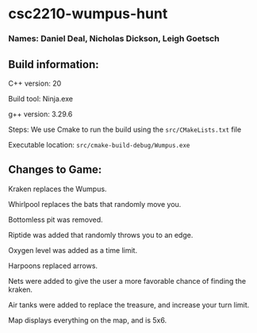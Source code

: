 # csc2210-wumpus-hunt
### Names: Daniel Deal, Nicholas Dickson, Leigh Goetsch

## Build information:
C++ version: 20 

Build tool: Ninja.exe

g++ version: 3.29.6

Steps: We use Cmake to run the build using the `src/CMakeLists.txt` file

Executable location: `src/cmake-build-debug/Wumpus.exe`

## Changes to Game:

Kraken replaces the Wumpus.

Whirlpool replaces the bats that randomly move you.

Bottomless pit was removed.

Riptide was added that randomly throws you to an edge.

Oxygen level was added as a time limit.

Harpoons replaced arrows.

Nets were added to give the user a more favorable chance of finding the kraken.

Air tanks were added to replace the treasure, and increase your turn limit.

Map displays everything on the map, and is 5x6.